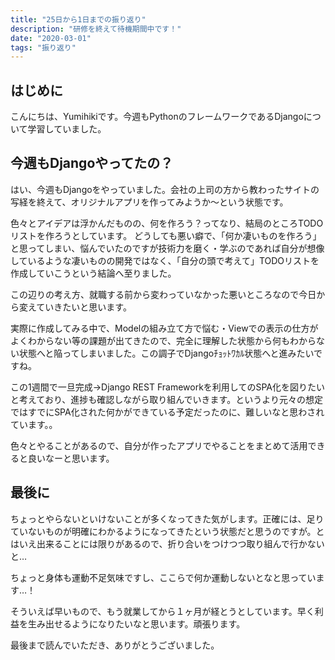 ```yaml
---
title: "25日から1日までの振り返り"
description: "研修を終えて待機期間中です！"
date: "2020-03-01"
tags: "振り返り"
---
```


## はじめに

こんにちは、Yumihikiです。今週もPythonのフレームワークであるDjangoについて学習していました。

## 今週もDjangoやってたの？

はい、今週もDjangoをやっていました。会社の上司の方から教わったサイトの写経を終えて、オリジナルアプリを作ってみようか〜という状態です。

色々とアイデアは浮かんだものの、何を作ろう？ってなり、結局のところTODOリストを作ろうとしています。
どうしても悪い癖で、「何か凄いものを作ろう」と思ってしまい、悩んでいたのですが技術力を磨く・学ぶのであれば自分が想像しているような凄いものの開発ではなく、「自分の頭で考えて」TODOリストを作成していこうという結論へ至りました。

この辺りの考え方、就職する前から変わっていなかった悪いところなので今日から変えていきたいと思います。

実際に作成してみる中で、Modelの組み立て方で悩む・Viewでの表示の仕方がよくわからない等の課題が出てきたので、完全に理解した状態から何もわからない状態へと陥ってしまいました。この調子でDjangoﾁｮｯﾄﾜｶﾙ状態へと進みたいですね。

この1週間で一旦完成→Django REST  Frameworkを利用してのSPA化を図りたいと考えており、進捗も確認しながら取り組んでいきます。というより元々の想定ではすでにSPA化された何かができている予定だったのに、難しいなと思わされています。。

色々とやることがあるので、自分が作ったアプリでやることをまとめて活用できると良いなーと思います。

## 最後に

ちょっとやらないといけないことが多くなってきた気がします。正確には、足りていないものが明確にわかるようになってきたという状態だと思うのですが。とはいえ出来ることには限りがあるので、折り合いをつけつつ取り組んで行かないと…

ちょっと身体も運動不足気味ですし、ここらで何か運動しないとなと思っています…！

そういえば早いもので、もう就業してから１ヶ月が経とうとしています。早く利益を生み出せるようになりたいなと思います。頑張ります。

最後まで読んでいただき、ありがとうございました。
